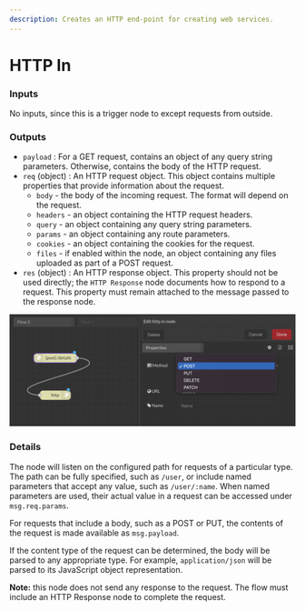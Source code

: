 ```yaml
---
description: Creates an HTTP end-point for creating web services.
---
```


# HTTP In

### Inputs

No inputs, since this is a trigger node to except requests from outside.

### Outputs

* `payload` : For a GET request, contains an object of any query string parameters. Otherwise, contains the body of the HTTP request.
* `req` (object) : An HTTP request object. This object contains multiple properties that provide information about the request.
  * `body` - the body of the incoming request. The format will depend on the request.
  * `headers` - an object containing the HTTP request headers.
  * `query` - an object containing any query string parameters.
  * `params` - an object containing any route parameters.
  * `cookies` - an object containing the cookies for the request.
  * `files` - if enabled within the node, an object containing any files uploaded as part of a POST request.
* `res` (object) : An HTTP response object. This property should not be used directly; the `HTTP Response` node documents how to respond to a request. This property must remain attached to the message passed to the response node.

![](<../../../../.gitbook/assets/image (25).png>)

### Details

The node will listen on the configured path for requests of a particular type. The path can be fully specified, such as `/user`, or include named parameters that accept any value, such as `/user/:name`. When named parameters are used, their actual value in a request can be accessed under `msg.req.params`.

For requests that include a body, such as a POST or PUT, the contents of the request is made available as `msg.payload`.

If the content type of the request can be determined, the body will be parsed to any appropriate type. For example, `application/json` will be parsed to its JavaScript object representation.

**Note:** this node does not send any response to the request. The flow must include an HTTP Response node to complete the request.
